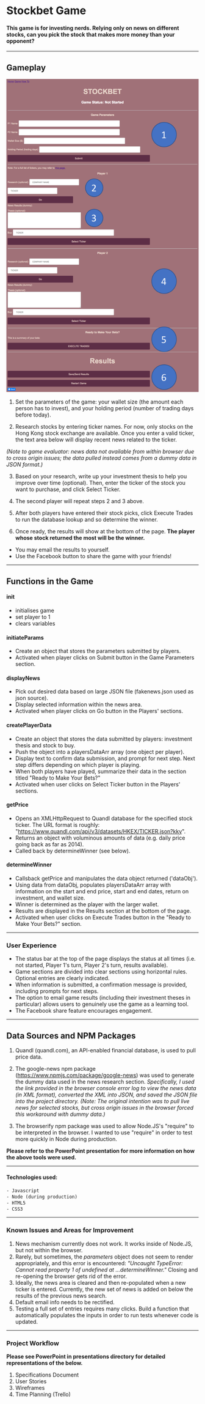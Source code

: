 # Stockbet Game

#### This game is for investing nerds. Relying only on news on different stocks, can you pick the stock that makes more money than your opponent?

---
## Gameplay

![screencap](https://github.com/mmmlll/p1_stockbet/blob/master/images/screencapture.png?raw=true)

1. Set the parameters of the game: your wallet size (the amount each person has to invest), and your holding period (number of trading days before today).

2. Research stocks by entering ticker names. For now, only stocks on the Hong Kong stock exchange are available. Once you enter a valid ticker, the text area below will display recent news related to the ticker.

_(Note to game evaluator: news data not available from within browser due to cross origin issues; the data pulled instead comes from a dummy data in JSON format.)_

3. Based on your research, write up your investment thesis to help you improve over time (optional). Then, enter the ticker of the stock you want to purchase, and click Select Ticker.

4. The second player will repeat steps 2 and 3 above.

5. After both players have entered their stock picks, click Execute Trades to run the database lookup and so determine the winner.

6. Once ready, the results will show at the bottom of the page. __The player whose stock returned the most will be the winner.__
* You may email the results to yourself.
* Use the Facebook button to share the game with your friends!

---

## Functions in the Game

#### init
* initialises game
* set player to 1
* clears variables

#### initiateParams
* Create an object that stores the parameters submitted by players.
* Activated when player clicks on Submit button in the Game Parameters section.

#### displayNews
* Pick out desired data based on large JSON file (fakenews.json used as json source).
* Display selected information within the news area.
* Activated when player clicks on Go button in the Players' sections.

#### createPlayerData
* Create an object that stores the data submitted by players: investment thesis and stock to buy.
* Push the object into a playersDataArr array (one object per player).
* Display text to confirm data submission, and prompt for next step. Next step differs depending on which player is playing.
* When both players have played, summarize their data in the section titled "Ready to Make Your Bets?"
* Activated when user clicks on Select Ticker button in the Players' sections.

#### getPrice
* Opens an XMLHttpRequest to Quandl database for the specified stock ticker. The URL format is roughly: "https://www.quandl.com/api/v3/datasets/HKEX/TICKER.json?kky".
* Returns an object with voluminous amounts of data (e.g. daily price going back as far as 2014).
* Called back by determineWinner (see below).

#### determineWinner
* Callsback getPrice and manipulates the data object returned ('dataObj').
* Using data from dataObj, populates playersDataArr array with information on the start and end price, start and end dates, return on investment, and wallet size.
* Winner is determined as the player with the larger wallet.
* Results are displayed in the Results section at the bottom of the page.
* Activated when user clicks on Execute Trades button in the "Ready to Make Your Bets?" section.

---

### User Experience

* The status bar at the top of the page displays the status at all times (i.e. not started, Player 1's turn, Player 2's turn, results available).
* Game sections are divided into clear sections using horizontal rules. Optional entries are clearly indicated.
* When information is submitted, a confirmation message is provided, including prompts for next steps.
* The option to email game results (including their investment theses in particular) allows users to genuinely use the game as a learning tool.
* The Facebook share feature encourages engagement.

---

## Data Sources and NPM Packages

1. Quandl (quandl.com), an API-enabled financial database, is used to pull price data.

2. The google-news npm package (https://www.npmjs.com/package/google-news) was used to generate the dummy data used in the news research section.
_Specifically, I used the link provided in the browser console error log to view the news data (in XML format), converted the XML into JSON, and saved the JSON file into the project directory. (Note: The original intention was to pull live news for selected stocks, but cross origin issues in the browser forced this workaround with dummy data.)_

3. The browserify npm package was used to allow Node.JS's "require" to be interpreted in the browser. I wanted to use "require" in order to test more quickly in Node during production.

__Please refer to the PowerPoint presentation for more information on how the above tools were used.__

___

#### Technologies used:
```
- Javascript
- Node (during production)
- HTML5
- CSS3
```

---

### Known Issues and Areas for Improvement

1. News mechanism currently does not work. It works inside of Node.JS, but not within the browser.
2. Rarely, but sometimes, the _parameters_ object does not seem to render appropriately, and this error is encountered: _"Uncaught TypeError: Cannot read property 1 of undefined at ...determineWinner."_ Closing and re-opening the browser gets rid of the error.
3. Ideally, the news area is cleared and then re-populated when a new ticker is entered. Currently, the new set of news is added on below the results of the previous news search.
4. Default email info needs to be rectified.
5. Testing a full set of entries requires many clicks. Build a function that automatically populates the inputs in order to run tests whenever code is updated.

---

### Project Workflow

__Please see PowerPoint in presentations directory for detailed representations of the below.__
1. Specifications Document
2. User Stories
3. Wireframes
4. Time Planning (Trello)
